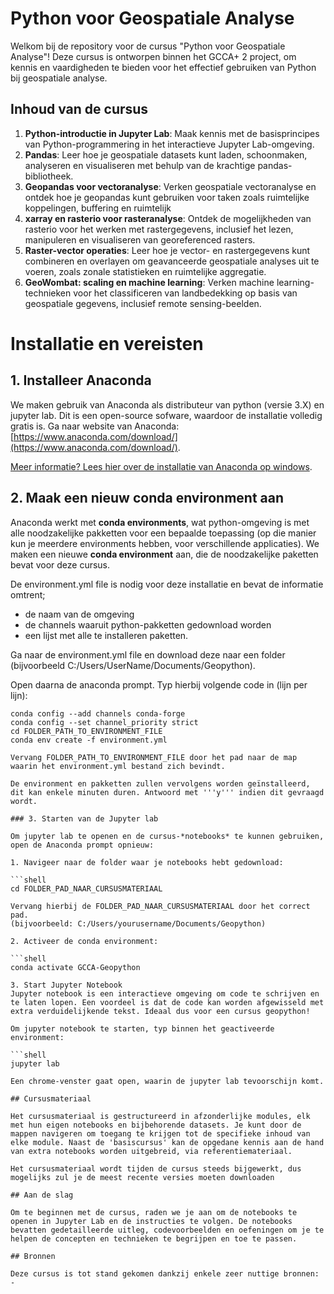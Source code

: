 # Python voor Geospatiale Analyse

Welkom bij de repository voor de cursus "Python voor Geospatiale Analyse"! Deze cursus is ontworpen binnen het GCCA+ 2 project, om kennis en vaardigheden te bieden voor het effectief gebruiken van Python bij geospatiale analyse. 


## Inhoud van de cursus

1. **Python-introductie in Jupyter Lab**: Maak kennis met de basisprincipes van Python-programmering in het interactieve Jupyter Lab-omgeving.
2. **Pandas**: Leer hoe je geospatiale datasets kunt laden, schoonmaken, analyseren en visualiseren met behulp van de krachtige pandas-bibliotheek.
3. **Geopandas voor vectoranalyse**: Verken geospatiale vectoranalyse en ontdek hoe je geopandas kunt gebruiken voor taken zoals ruimtelijke koppelingen, buffering en ruimtelijk
4. **xarray en rasterio voor rasteranalyse**: Ontdek de mogelijkheden van rasterio voor het werken met rastergegevens, inclusief het lezen, manipuleren en visualiseren van georeferenced rasters.
5. **Raster-vector operaties**: Leer hoe je vector- en rastergegevens kunt combineren en overlayen om geavanceerde geospatiale analyses uit te voeren, zoals zonale statistieken en ruimtelijke aggregatie.
6. **GeoWombat: scaling en machine learning**: Verken machine learning-technieken voor het classificeren van landbedekking op basis van geospatiale gegevens, inclusief remote sensing-beelden.

# Installatie en vereisten

## 1. Installeer Anaconda

We maken gebruik van Anaconda als distributeur van python (versie 3.X) en jupyter lab. Dit is een open-source sofware, waardoor de installatie volledig gratis is. Ga naar website van Anaconda: [https://www.anaconda.com/download/](https://www.anaconda.com/download/).

[Meer informatie? Lees hier over de installatie van Anaconda op windows](https://docs.anaconda.com/free/anaconda/install/windows/).


## 2. Maak een nieuw **conda environment** aan
Anaconda werkt met **conda environments**, wat python-omgeving is met alle noodzakelijke pakketten voor een bepaalde toepassing (op die manier kun je meerdere environments hebben, voor verschillende applicaties). We maken een nieuwe **conda environment** aan, die de noodzakelijke paketten bevat voor deze cursus. 

De environment.yml file is nodig voor deze installatie en bevat de informatie omtrent;
  * de naam van de omgeving
  * de channels waaruit python-pakketten gedownload worden
  * een lijst met alle te installeren paketten.

Ga naar de environment.yml file en download deze naar een folder (bijvoorbeeld C:/Users/UserName/Documents/Geopython).

Open daarna de anaconda prompt. 
Typ hierbij volgende code in (lijn per lijn):

```shell
conda config --add channels conda-forge
conda config --set channel_priority strict
cd FOLDER_PATH_TO_ENVIRONMENT_FILE
conda env create -f environment.yml
    
Vervang FOLDER_PATH_TO_ENVIRONMENT_FILE door het pad naar de map waarin het environment.yml bestand zich bevindt.

De environment en pakketten zullen vervolgens worden geïnstalleerd, dit kan enkele minuten duren. Antwoord met '''y''' indien dit gevraagd wordt.

### 3. Starten van de Jupyter lab

Om jupyter lab te openen en de cursus-*notebooks* te kunnen gebruiken, open de Anaconda prompt opnieuw:

1. Navigeer naar de folder waar je notebooks hebt gedownload:

```shell
cd FOLDER_PAD_NAAR_CURSUSMATERIAAL

Vervang hierbij de FOLDER_PAD_NAAR_CURSUSMATERIAAL door het correct pad.
(bijvoorbeeld: C:/Users/yourusername/Documents/Geopython)

2. Activeer de conda environment:

```shell
conda activate GCCA-Geopython

3. Start Jupyter Notebook
Jupyter notebook is een interactieve omgeving om code te schrijven en te laten lopen. Een voordeel is dat de code kan worden afgewisseld met extra verduidelijkende tekst. Ideaal dus voor een cursus geopython!

Om jupyter notebook te starten, typ binnen het geactiveerde environment:

```shell
jupyter lab

Een chrome-venster gaat open, waarin de jupyter lab tevoorschijn komt.

## Cursusmateriaal

Het cursusmateriaal is gestructureerd in afzonderlijke modules, elk met hun eigen notebooks en bijbehorende datasets. Je kunt door de mappen navigeren om toegang te krijgen tot de specifieke inhoud van elke module. Naast de 'basiscursus' kan de opgedane kennis aan de hand van extra notebooks worden uitgebreid, via referentiemateriaal.

Het cursusmateriaal wordt tijden de cursus steeds bijgewerkt, dus mogelijks zul je de meest recente versies moeten downloaden

## Aan de slag

Om te beginnen met de cursus, raden we je aan om de notebooks te openen in Jupyter Lab en de instructies te volgen. De notebooks bevatten gedetailleerde uitleg, codevoorbeelden en oefeningen om je te helpen de concepten en technieken te begrijpen en toe te passen.

## Bronnen

Deze cursus is tot stand gekomen dankzij enkele zeer nuttige bronnen:
-
 



